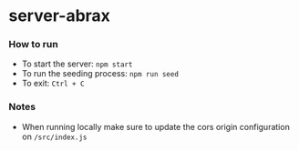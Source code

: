 # server-abrax

### How to run

* To start the server: `npm start`
* To run the seeding process: `npm run seed`
* To exit: `Ctrl + C`

### Notes

* When running locally make sure to update the cors origin configuration on `/src/index.js`
